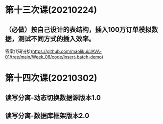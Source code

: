 # 第十三次课(20210224)

## （必做）按自己设计的表结构，插入100万订单模拟数据，测试不同方式的插入效率。

答案代码链接(https://github.com/maolikui/JAVA-01/tree/main/Week_06/code/insert-batch-demo)

# 第十四次课(20210302)

## 读写分离-动态切换数据源版本1.0

## 读写分离-数据库框架版本2.0